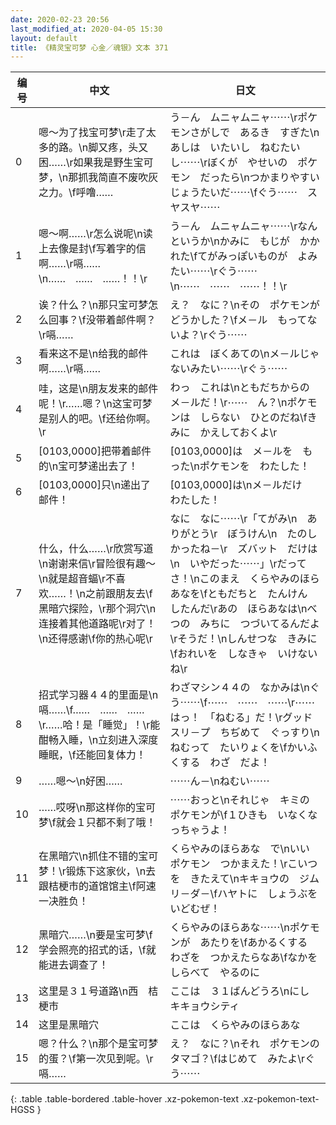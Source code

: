 ```yaml
---
date: 2020-02-23 20:56
last_modified_at: 2020-04-05 15:30
layout: default
title: 《精灵宝可梦 心金／魂银》文本 371
---
```

| 编号 | 中文 | 日文 |
| ---- | ---- | ---- |
| 0 | 嗯～为了找宝可梦\r走了太多的路。\n脚又疼，头又困……\r如果我是野生宝可梦，\n那抓我简直不废吹灰之力。\f呼噜…… | う－ん　ムニャムニャ⋯⋯\rポケモンさがしで　あるき　すぎた\nあしは　いたいし　ねむたいし⋯⋯\rぼくが　やせいの　ポケモン　だったら\nつかまりやすい　じょうたいだ⋯⋯\fぐう⋯⋯　スヤスヤ⋯⋯ |
| 1 | 嗯～啊……\r怎么说呢\n读上去像是封\f写着字的信啊……\r嗝……\n……　……　……！！\r | う－ん　ムニャムニャ⋯⋯\rなんというか\nかみに　もじが　かかれた\fてがみっぽいものが　よみたい⋯⋯\rぐう⋯⋯\n⋯⋯　⋯⋯　⋯⋯！！\r |
| 2 | 诶？什么？\n那只宝可梦怎么回事？\f没带着邮件啊？\r嗝…… | え？　なに？\nその　ポケモンが　どうかした？\fメ－ル　もってないよ？\rぐう⋯⋯ |
| 3 | 看来这不是\n给我的邮件啊……\r嗝…… | これは　ぼくあての\nメ－ルじゃ　ないみたい⋯⋯\rぐぅ⋯⋯ |
| 4 | 哇，这是\n朋友发来的邮件呢！\r……嗯？\n这宝可梦是别人的吧。\f还给你啊。\r | わっ　これは\nともだちからの　メ－ルだ！\r⋯⋯　ん？\nポケモンは　しらない　ひとのだね\fきみに　かえしておくよ\r |
| 5 | [0103,0000]把带着邮件的\n宝可梦递出去了！ | [0103,0000]は　メ－ルを　もった\nポケモンを　わたした！ |
| 6 | [0103,0000]只\n递出了邮件！ | [0103,0000]は\nメ－ルだけ　わたした！ |
| 7 | 什么，什么……\r欣赏写道\n谢谢来信\r冒险很有趣～\n就是超音蝠\r不喜欢……！\n之前跟朋友去\f黑暗穴探险，\r那个洞穴\n连接着其他道路呢\r对了！\n还得感谢\f你的热心呢\r | なに　なに⋯⋯\r「てがみ\n　ありがとう\r　ぼうけん\n　たのしかったね－\r　ズバット　だけは\n　いやだった⋯⋯」\rだってさ！\nこのまえ　くらやみのほらあなを\fともだちと　たんけん　したんだ\rあの　ほらあなは\nべつの　みちに　つづいてるんだよ\rそうだ！\nしんせつな　きみに\fおれいを　しなきゃ　いけないね\r |
| 8 | 招式学习器４４的里面是\n嗝……\f……　……　……\r……哈！是「睡觉」！\r能酣畅入睡，\n立刻进入深度睡眠，\f还能回复体力！ | わざマシン４４の　なかみは\nぐう⋯⋯\f⋯⋯　⋯⋯　⋯⋯\r⋯⋯はっ！　「ねむる」だ！\rグッドスリ－プ　ちぢめて　ぐっすり\nねむって　たいりょくを\fかいふくする　わざ　だよ！ |
| 9 | ……嗯～\n好困…… | ⋯⋯ん－\nねむい⋯⋯ |
| 10 | ……哎呀\n那这样你的宝可梦\f就会１只都不剩了哦！ | ⋯⋯おっと\nそれじゃ　キミの　ポケモンが\f１ひきも　いなくなっちゃうよ！ |
| 11 | 在黑暗穴\n抓住不错的宝可梦！\r锻炼下这家伙，\n去跟桔梗市的道馆馆主\f阿速一决胜负！ | くらやみのほらあな　で\nいい　ポケモン　つかまえた！\rこいつを　きたえて\nキキョウの　ジムリ－ダ－\fハヤトに　しょうぶを　いどむぜ！ |
| 12 | 黑暗穴……\n要是宝可梦\f学会照亮的招式的话，\f就能进去调查了！ | くらやみのほらあな⋯⋯\nポケモンが　あたりを\fあかるくする　わざを　つかえたらなあ\fなかを　しらべて　やるのに |
| 13 | 这里是３１号道路\n西　桔梗市 | ここは　３１ばんどうろ\nにし　キキョウシティ |
| 14 | 这里是黑暗穴 | ここは　くらやみのほらあな |
| 15 | 嗯？什么？\n那个是宝可梦的蛋？\f第一次见到呢。\r嗝…… | え？　なに？\nそれ　ポケモンの　タマゴ？\fはじめて　みたよ\rぐう⋯⋯ |
{: .table .table-bordered .table-hover .xz-pokemon-text .xz-pokemon-text-HGSS }